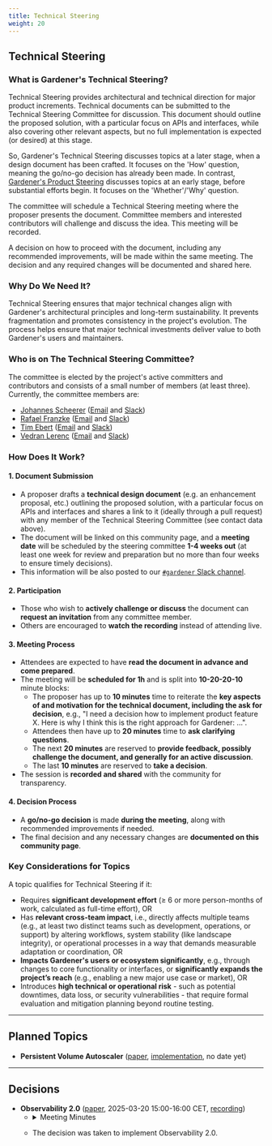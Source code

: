 ```yaml
---
title: Technical Steering
weight: 20
---
```


## Technical Steering

### What is Gardener's Technical Steering?
Technical Steering provides architectural and technical direction for major product increments. Technical documents can be submitted to the Technical Steering Committee for discussion. This document should outline the proposed solution, with a particular focus on APIs and interfaces, while also covering other relevant aspects, but no full implementation is expected (or desired) at this stage.

So, Gardener's Technical Steering discusses topics at a later stage, when a design document has been crafted. It focuses on the 'How' question, meaning the go/no-go decision has already been made. In contrast, [Gardener's Product Steering](https://gardener.cloud/community/product-steering) discusses topics at an early stage, before substantial efforts begin. It focuses on the 'Whether'/'Why' question.

The committee will schedule a Technical Steering meeting where the proposer presents the document. Committee members and interested contributors will challenge and discuss the idea. This meeting will be recorded.

A decision on how to proceed with the document, including any recommended improvements, will be made within the same meeting. The decision and any required changes will be documented and shared here.

### Why Do We Need It?
Technical Steering ensures that major technical changes align with Gardener's architectural principles and long-term sustainability. It prevents fragmentation and promotes consistency in the project's evolution. The process helps ensure that major technical investments deliver value to both Gardener's users and maintainers.

### Who is on The Technical Steering Committee?
The committee is elected by the project's active committers and contributors and consists of a small number of members (at least three). Currently, the committee members are:
- [Johannes Scheerer](https://github.com/scheererj) ([Email](mailto:johannes.scheerer@sap.com) and [Slack](https://gardener-cloud.slack.com/archives/D08EXK51QJJ))
- [Rafael Franzke](https://github.com/rfranzke) ([Email](mailto:rafael.franzke@sap.com) and [Slack](https://gardener-cloud.slack.com/archives/DAQ7R4D6D))
- [Tim Ebert](https://github.com/timebertt) ([Email](mailto:tim.ebert@stackit.cloud) and [Slack](https://gardener-cloud.slack.com/archives/D0478U21E4U))
- [Vedran Lerenc](https://github.com/vlerenc) ([Email](mailto:vedran.lerenc@sap.com) and [Slack](https://gardener-cloud.slack.com/archives/DAQH1NTUL))

### How Does It Work?
#### 1. Document Submission
- A proposer drafts a **technical design document** (e.g. an enhancement proposal, etc.) outlining the proposed solution, with a particular focus on APIs and interfaces and shares a link to it (ideally through a pull request) with any member of the Technical Steering Committee (see contact data above).
- The document will be linked on this community page, and a **meeting date** will be scheduled by the steering committee **1-4 weeks out** (at least one week for review and preparation but no more than four weeks to ensure timely decisions).
- This information will be also posted to our [`#gardener` Slack channel](https://gardener-cloud.slack.com/archives/C045DSWJZB9).

#### 2. Participation
- Those who wish to **actively challenge or discuss** the document can **request an invitation** from any committee member.
- Others are encouraged to **watch the recording** instead of attending live.

#### 3. Meeting Process
- Attendees are expected to have **read the document in advance and come prepared**.
- The meeting will be **scheduled for 1h** and is split into **10-20-20-10** minute blocks:
  - The proposer has up to **10 minutes** time to reiterate the **key aspects of and motivation for the technical document, including the ask for decision**, e.g., "I need a decision how to implement product feature X. Here is why I think this is the right approach for Gardener: ...".
  - Attendees then have up to **20 minutes** time to **ask clarifying questions**.
  - The next **20 minutes** are reserved to **provide feedback, possibly challenge the document, and generally for an active discussion**.
  - The last **10 minutes** are reserved to **take a decision**.
- The session is **recorded and shared** with the community for transparency.

#### 4. Decision Process
- A **go/no-go decision** is made **during the meeting**, along with recommended improvements if needed.
- The final decision and any necessary changes are **documented on this community page**.

### Key Considerations for Topics
A topic qualifies for Technical Steering if it:
- Requires **significant development effort** (≥ 6 or more person-months of work, calculated as full-time effort), OR
- Has **relevant cross-team impact**, i.e., directly affects multiple teams (e.g., at least two distinct teams such as development, operations, or support) by altering workflows, system stability (like landscape integrity), or operational processes in a way that demands measurable adaptation or coordination, OR
- **Impacts Gardener's users or ecosystem significantly**, e.g., through changes to core functionality or interfaces, or **significantly expands the project’s reach** (e.g., enabling a new major use case or market), OR
- Introduces **high technical or operational risk** - such as potential downtimes, data loss, or security vulnerabilities - that require formal evaluation and mitigation planning beyond routine testing.

<hr/>

## Planned Topics

- **Persistent Volume Autoscaler** ([paper](https://github.com/gardener/gardener/pull/10690), [implementation](https://github.com/gardener/pvc-autoscaler), no date yet)

<hr/>

## Decisions

- **Observability 2.0** ([paper](https://github.com/gardener/logging/blob/master/docs/observability-2.0/Observability%202.0.md), 2025-03-20 15:00-16:00 CET, [recording](https://youtu.be/rH9EDAsxrbg))
  - <details closed><summary>Meeting Minutes</summary>

    - Nikolai presented the plans for Observability 2.0.
    - There was general consensus that this is a huge improvement.
    - It was proposed to file individual GEPs for the details. Nikolai sees at least three coming up, maybe more (recording 1:01:41)

    </details>
  - The decision was taken to implement Observability 2.0.
